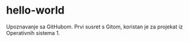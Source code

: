 # hello-world
Upoznavanje sa GitHubom.
Prvi susret s Gitom, koristan je za projekat iz Operativnih sistema 1.

